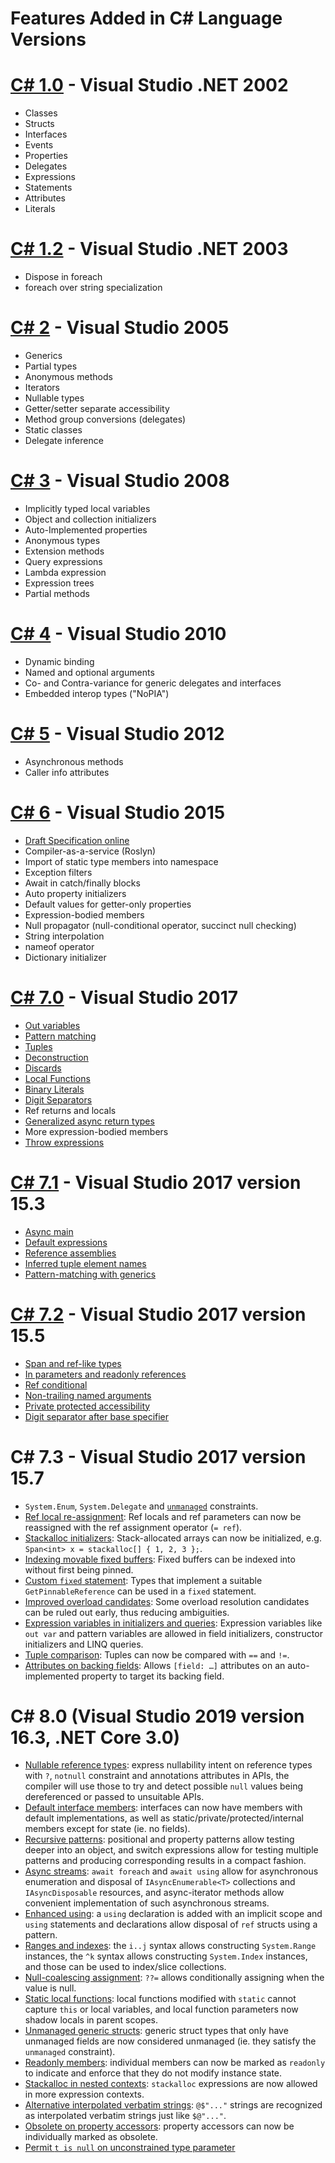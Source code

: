 Features Added in C# Language Versions
====================

# [C# 1.0](https://en.wikipedia.org/wiki/Microsoft_Visual_Studio#.NET_.282002.29) - Visual Studio .NET 2002

- Classes
- Structs
- Interfaces
- Events
- Properties
- Delegates
- Expressions
- Statements
- Attributes
- Literals

# [C# 1.2](https://docs.microsoft.com/en-us/dotnet/csharp/whats-new/csharp-version-history#c-version-12) - Visual Studio .NET 2003

- Dispose in foreach
- foreach over string specialization

# [C# 2](https://msdn.microsoft.com/en-us/library/7cz8t42e(v=vs.80).aspx) - Visual Studio 2005
- Generics
- Partial types
- Anonymous methods
- Iterators
- Nullable types
- Getter/setter separate accessibility
- Method group conversions (delegates)
- Static classes
- Delegate inference

# [C# 3](https://msdn.microsoft.com/en-us/library/bb308966.aspx) - Visual Studio 2008
- Implicitly typed local variables
- Object and collection initializers
- Auto-Implemented properties
- Anonymous types
- Extension methods
- Query expressions
- Lambda expression
- Expression trees
- Partial methods

# [C# 4](https://msdn.microsoft.com/en-us/magazine/ff796223.aspx) - Visual Studio 2010
- Dynamic binding
- Named and optional arguments
- Co- and Contra-variance for generic delegates and interfaces
- Embedded interop types ("NoPIA")

# [C# 5](https://blogs.msdn.microsoft.com/mvpawardprogram/2012/03/26/an-introduction-to-new-features-in-c-5-0/) - Visual Studio 2012
- Asynchronous methods
- Caller info attributes

# [C# 6](https://github.com/dotnet/roslyn/wiki/New-Language-Features-in-C%23-6) - Visual Studio 2015
- [Draft Specification online](https://github.com/dotnet/csharplang/blob/master/spec/README.md)
- Compiler-as-a-service (Roslyn)
- Import of static type members into namespace
- Exception filters
- Await in catch/finally blocks
- Auto property initializers
- Default values for getter-only properties
- Expression-bodied members
- Null propagator (null-conditional operator, succinct null checking)
- String interpolation
- nameof operator
- Dictionary initializer

# [C# 7.0](https://blogs.msdn.microsoft.com/dotnet/2017/03/09/new-features-in-c-7-0/) - Visual Studio 2017
- [Out variables](https://github.com/dotnet/csharplang/blob/master/proposals/csharp-7.0/out-var.md)
- [Pattern matching](https://github.com/dotnet/csharplang/blob/master/proposals/patterns.md)
- [Tuples](https://github.com/dotnet/roslyn/blob/master/docs/features/tuples.md)
- [Deconstruction](https://github.com/dotnet/roslyn/blob/master/docs/features/deconstruction.md)
- [Discards](https://github.com/dotnet/roslyn/blob/master/docs/features/discards.md)
- [Local Functions](https://github.com/dotnet/csharplang/blob/master/proposals/csharp-7.0/local-functions.md)
- [Binary Literals](https://github.com/dotnet/csharplang/blob/master/proposals/csharp-7.0/binary-literals.md)
- [Digit Separators](https://github.com/dotnet/csharplang/blob/master/proposals/csharp-7.0/digit-separators.md)
- Ref returns and locals
- [Generalized async return types](https://github.com/dotnet/roslyn/blob/master/docs/features/task-types.md)
- More expression-bodied members
- [Throw expressions](https://github.com/dotnet/csharplang/blob/master/proposals/csharp-7.0/throw-expression.md)

# [C# 7.1](https://blogs.msdn.microsoft.com/dotnet/2017/10/31/welcome-to-c-7-1/) - Visual Studio 2017 version 15.3
- [Async main](https://github.com/dotnet/csharplang/blob/master/proposals/csharp-7.1/async-main.md)
- [Default expressions](https://github.com/dotnet/csharplang/blob/master/proposals/csharp-7.1/target-typed-default.md)
- [Reference assemblies](https://github.com/dotnet/roslyn/blob/master/docs/features/refout.md)
- [Inferred tuple element names](https://github.com/dotnet/csharplang/blob/master/proposals/csharp-7.1/infer-tuple-names.md)
- [Pattern-matching with generics](https://github.com/dotnet/csharplang/blob/master/proposals/csharp-7.1/generics-pattern-match.md)

# [C# 7.2](https://blogs.msdn.microsoft.com/dotnet/2017/11/15/welcome-to-c-7-2-and-span/) - Visual Studio 2017 version 15.5
- [Span and ref-like types](https://github.com/dotnet/csharplang/blob/master/proposals/csharp-7.2/span-safety.md)
- [In parameters and readonly references](https://github.com/dotnet/csharplang/blob/master/proposals/csharp-7.2/readonly-ref.md)
- [Ref conditional](https://github.com/dotnet/csharplang/blob/master/proposals/csharp-7.2/conditional-ref.md)
- [Non-trailing named arguments](https://github.com/dotnet/csharplang/blob/master/proposals/csharp-7.2/non-trailing-named-arguments.md)
- [Private protected accessibility](https://github.com/dotnet/csharplang/blob/master/proposals/csharp-7.2/private-protected.md)
- [Digit separator after base specifier](https://github.com/dotnet/csharplang/blob/master/proposals/csharp-7.2/leading-separator.md)

# C# 7.3 - Visual Studio 2017 version 15.7
- `System.Enum`, `System.Delegate` and [`unmanaged`](https://github.com/dotnet/csharplang/blob/master/proposals/csharp-7.3/blittable.md) constraints.
- [Ref local re-assignment](https://github.com/dotnet/csharplang/blob/master/proposals/csharp-7.3/ref-local-reassignment.md): Ref locals and ref parameters can now be reassigned with the ref assignment operator (`= ref`).
- [Stackalloc initializers](https://github.com/dotnet/csharplang/blob/master/proposals/csharp-7.3/stackalloc-array-initializers.md): Stack-allocated arrays can now be initialized, e.g. `Span<int> x = stackalloc[] { 1, 2, 3 };`.
- [Indexing movable fixed buffers](https://github.com/dotnet/csharplang/blob/master/proposals/csharp-7.3/indexing-movable-fixed-fields.md): Fixed buffers can be indexed into without first being pinned.
- [Custom `fixed` statement](https://github.com/dotnet/csharplang/blob/master/proposals/csharp-7.3/pattern-based-fixed.md): Types that implement a suitable `GetPinnableReference` can be used in a `fixed` statement.
- [Improved overload candidates](https://github.com/dotnet/csharplang/blob/master/proposals/csharp-7.3/improved-overload-candidates.md): Some overload resolution candidates can be ruled out early, thus reducing ambiguities.
- [Expression variables in initializers and queries](https://github.com/dotnet/csharplang/blob/master/proposals/csharp-7.3/expression-variables-in-initializers.md): Expression variables like `out var` and pattern variables are allowed in field initializers, constructor initializers and LINQ queries.
-	[Tuple comparison](https://github.com/dotnet/csharplang/blob/master/proposals/csharp-7.3/tuple-equality.md): Tuples can now be compared with `==` and `!=`.
-	[Attributes on backing fields](https://github.com/dotnet/csharplang/blob/master/proposals/csharp-7.3/auto-prop-field-attrs.md): Allows `[field: …]` attributes on an auto-implemented property to target its backing field.

# C# 8.0 (Visual Studio 2019 version 16.3, .NET Core 3.0)
- [Nullable reference types](https://github.com/dotnet/csharplang/blob/master/proposals/csharp-8.0/nullable-reference-types-specification.md): express nullability intent on reference types with `?`, `notnull` constraint and annotations attributes in APIs, the compiler will use those to try and detect possible `null` values being dereferenced or passed to unsuitable APIs.
- [Default interface members](https://github.com/dotnet/csharplang/blob/master/proposals/csharp-8.0/default-interface-methods.md): interfaces can now have members with default implementations, as well as static/private/protected/internal members except for state (ie. no fields).
- [Recursive patterns](https://github.com/dotnet/csharplang/blob/master/proposals/csharp-8.0/patterns.md): positional and property patterns allow testing deeper into an object, and switch expressions allow for testing multiple patterns and producing corresponding results in a compact fashion.
- [Async streams](https://github.com/dotnet/csharplang/blob/master/proposals/csharp-8.0/async-streams.md): `await foreach` and `await using` allow for asynchronous enumeration and disposal of `IAsyncEnumerable<T>` collections and `IAsyncDisposable` resources, and async-iterator methods allow convenient implementation of such asynchronous streams.
- [Enhanced using](https://github.com/dotnet/csharplang/blob/master/proposals/csharp-8.0/using.md): a `using` declaration is added with an implicit scope and `using` statements and declarations allow disposal of `ref` structs using a pattern.
- [Ranges and indexes](https://github.com/dotnet/csharplang/blob/master/proposals/csharp-8.0/ranges.md): the `i..j` syntax allows constructing `System.Range` instances, the `^k` syntax allows constructing `System.Index` instances, and those can be used to index/slice collections.
- [Null-coalescing assignment](https://github.com/dotnet/csharplang/issues/34): `??=` allows conditionally assigning when the value is null.
- [Static local functions](https://github.com/dotnet/csharplang/issues/1565): local functions modified with `static` cannot capture `this` or local variables, and local function parameters now shadow locals in parent scopes.
- [Unmanaged generic structs](https://github.com/dotnet/csharplang/issues/1744): generic struct types that only have unmanaged fields are now considered unmanaged (ie. they satisfy the `unmanaged` constraint).
- [Readonly members](https://github.com/dotnet/csharplang/issues/1710): individual members can now be marked as `readonly` to indicate and enforce that they do not modify instance state.
- [Stackalloc in nested contexts](https://github.com/dotnet/csharplang/issues/1412): `stackalloc` expressions are now allowed in more expression contexts.
- [Alternative interpolated verbatim strings](https://github.com/dotnet/csharplang/issues/1630): `@$"..."` strings are recognized as interpolated verbatim strings just like `$@"..."`.
- [Obsolete on property accessors](https://github.com/dotnet/csharplang/issues/2152): property accessors can now be individually marked as obsolete.
- [Permit `t is null` on unconstrained type parameter](https://github.com/dotnet/csharplang/issues/1284)
